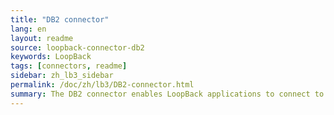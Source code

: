 ```yaml
---
title: "DB2 connector"
lang: en
layout: readme
source: loopback-connector-db2
keywords: LoopBack
tags: [connectors, readme]
sidebar: zh_lb3_sidebar
permalink: /doc/zh/lb3/DB2-connector.html
summary: The DB2 connector enables LoopBack applications to connect to DB2 data sources. 
---
```


